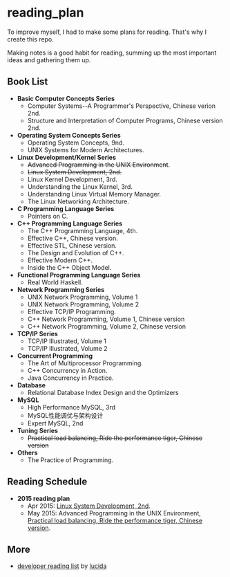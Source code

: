 # reading_plan
To improve myself, I had to make some plans for reading. That's why I create this repo.

Making notes is a good habit for reading, summing up the most important ideas and gathering them up.

## Book List

- **Basic Computer Concepts Series**
  - Computer Systems--A Programmer's Perspective, Chinese verion 2nd.
  - Structure and Interpretation of Computer Programs, Chinese version 2nd.
- **Operating System Concepts Series**
  - Operating System Concepts, 9nd.
  - UNIX Systems for Modern Architectures.
- **Linux Development/Kernel Series**
  - ~~Advanced Programming in the UNIX Environment~~.
  - ~~Linux System Development, 2nd.~~
  - Linux Kernel Development, 3rd.
  - Understanding the Linux Kernel, 3rd.
  - Understanding Linux Virtual Memory Manager.
  - The Linux Networking Architecture.
- **C Programming Language Series**
  - Pointers on C.
- **C++ Programming Language Series**
  - The C++ Programming Language, 4th.
  - Effective C++, Chinese version.
  - Effective STL, Chinese version.
  - The Design and Evolution of C++.
  - Effective Modern C++.
  - Inside the C++ Object Model.
- **Functional Programming Language Series**
  - Real World Haskell.
- **Network Programming Series**
  - UNIX Network Programming, Volume 1
  - UNIX Network Programming, Volume 2
  - Effective TCP/IP Programming.
  - C++ Network Programming, Volume 1, Chinese version
  - C++ Network Programming, Volume 2, Chinese version
- **TCP/IP Series**
  - TCP/IP Illustrated, Volume 1
  - TCP/IP Illustrated, Volume 2
- **Concurrent Programming**
  - The Art of Multiprocessor Programming.
  - C++ Concurrency in Action.
  - Java Concurrency in Practice.
- **Database**
  - Relational Database Index Design and the Optimizers
- **MySQL**
  - High Performance MySQL, 3rd
  - MySQL性能调优与架构设计
  - Expert MySQL, 2nd
- **Tuning Series**
  - ~~Practical load balancing, Ride the performance tiger, Chinese version~~
- **Others**
  - The Practice of Programming.

## Reading Schedule
- **2015 reading plan**
  - Apr 2015: [Linux System Development, 2nd](https://github.com/yfnick2014/lsp).
  - May 2015: Advanced Programming in the UNIX Environment, [Practical load balancing, Ride the performance tiger, Chinese version](https://github.com/yfnick2014/plb).

## More
- [developer reading list](drlrbl.md)    by [lucida](http://zh.lucida.me/blog/developer-reading-list/)
